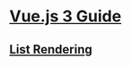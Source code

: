 # [Vue.js 3 Guide](https://vuejs.org/guide/introduction.html)

## [List Rendering](https://vuejs.org/guide/essentials/list.html)
